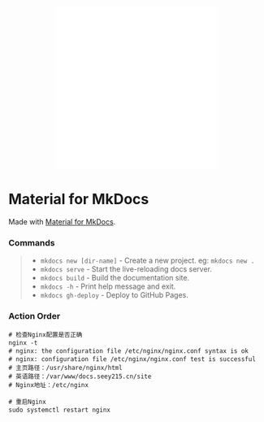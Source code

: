 <p align="center">
  <a href="https://squidfunk.github.io/mkdocs-material/">
    <img src="../assets/logo.svg" width="320" alt="Material for MkDocs">
  </a>
</p>

# Material for MkDocs

Made with [Material for MkDocs](https://www.mkdocs.org).

### Commands

> * `mkdocs new [dir-name]` - Create a new project. eg: `mkdocs new .`
> * `mkdocs serve` - Start the live-reloading docs server.
> * `mkdocs build` - Build the documentation site.
> * `mkdocs -h` - Print help message and exit.
> * `mkdocs gh-deploy` - Deploy to GitHub Pages.

### Action Order

```shell
# 检查Nginx配置是否正确
nginx -t
# nginx: the configuration file /etc/nginx/nginx.conf syntax is ok
# nginx: configuration file /etc/nginx/nginx.conf test is successful
# 主页路径：/usr/share/nginx/html
# 英语路径：/var/www/docs.seey215.cn/site
# Nginx地址：/etc/nginx

# 重启Nginx
sudo systemctl restart nginx
```